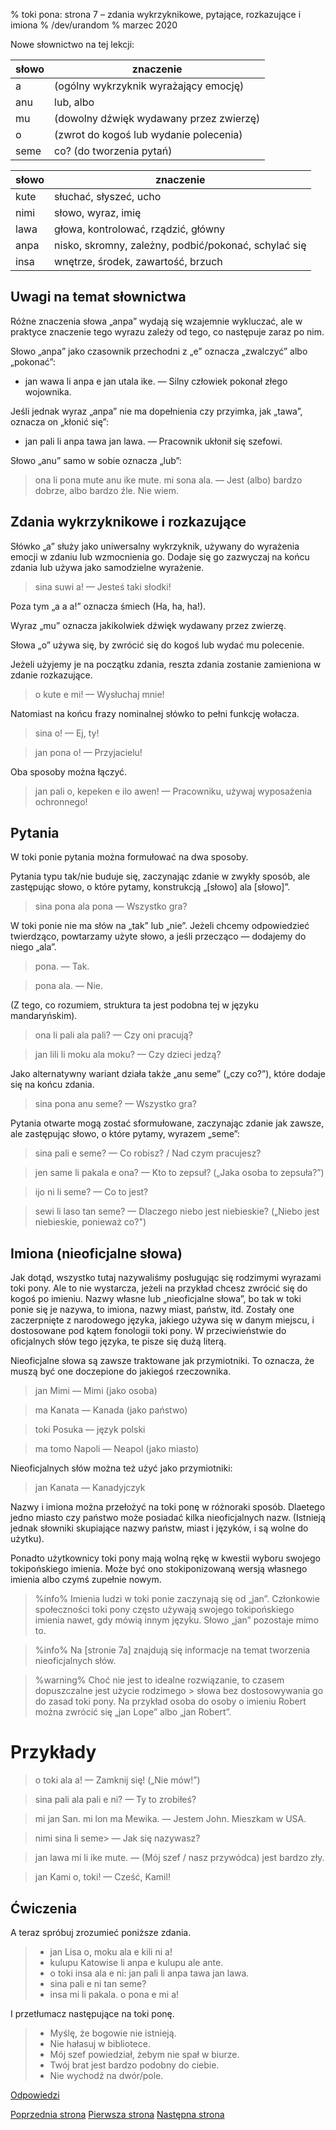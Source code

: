 % toki pona: strona 7 – zdania wykrzyknikowe, pytające, rozkazujące i imiona
% /dev/urandom
% marzec 2020

Nowe słownictwo na tej lekcji:

| słowo  | znaczenie |
|----|----|
| a     | (ogólny wykrzyknik wyrażający emocję) |
| anu   | lub, albo |
| mu    | (dowolny dźwięk wydawany przez zwierzę)|
| o     | (zwrot do kogoś lub wydanie polecenia)    |
| seme  | co? (do tworzenia pytań)|

| słowo | znaczenie |
|----|----|
| kute  | słuchać, słyszeć, ucho |
| nimi  | słowo, wyraz, imię |
| lawa  | głowa, kontrolować, rządzić, główny |
| anpa  | nisko, skromny, zależny, podbić/pokonać, schylać się |
| insa  | wnętrze, środek, zawartość, brzuch |

## Uwagi na temat słownictwa

Różne znaczenia słowa „anpa” wydają się wzajemnie wykluczać, ale w praktyce
znaczenie tego wyrazu zależy od tego, co następuje zaraz po nim.

Słowo „anpa” jako czasownik przechodni z „e” oznacza „zwalczyć” albo „pokonać”:

* jan wawa li anpa e jan utala ike. — Silny człowiek pokonał złego wojownika.

Jeśli jednak wyraz „anpa” nie ma dopełnienia czy przyimka, jak „tawa”,
oznacza on „kłonić się”:

* jan pali li anpa tawa jan lawa. — Pracownik ukłonił się szefowi.

Słowo „anu” samo w sobie oznacza „lub”:

> ona li pona mute anu ike mute. mi sona ala. — Jest (albo) bardzo dobrze, albo bardzo źle. Nie wiem.

## Zdania wykrzyknikowe i rozkazujące

Słówko „a” służy jako uniwersalny wykrzyknik, używany do wyrażenia emocji
w zdaniu lub wzmocnienia go. Dodaje się go zazwyczaj na końcu zdania lub używa
jako samodzielne wyrażenie.

> sina suwi a! — Jesteś taki słodki!

Poza tym „a a a!” oznacza śmiech (Ha, ha, ha!).

Wyraz „mu” oznacza jakikolwiek dźwięk wydawany przez zwierzę.

Słowa „o” używa się, by zwrócić się do kogoś lub wydać mu polecenie.

Jeżeli użyjemy je na początku zdania, reszta zdania zostanie zamieniona
w zdanie rozkazujące.

> o kute e mi! — Wysłuchaj mnie!

Natomiast na końcu frazy nominalnej słówko to pełni funkcję wołacza.

> sina o! — Ej, ty!

> jan pona o! — Przyjacielu!

Oba sposoby można łączyć.

> jan pali o, kepeken e ilo awen! — Pracowniku, używaj wyposażenia ochronnego!

## Pytania

W toki ponie pytania można formułować na dwa sposoby.

Pytania typu tak/nie buduje się, zaczynając zdanie w zwykły sposób, ale
zastępując słowo, o które pytamy, konstrukcją „[słowo] ala [słowo]”.

> sina pona ala pona — Wszystko gra?

W toki ponie nie ma słów na „tak” lub „nie”. Jeżeli chcemy odpowiedzieć
twierdząco, powtarzamy użyte słowo, a jeśli przecząco — dodajemy do niego „ala”.

> pona. — Tak.

> pona ala. — Nie.

(Z tego, co rozumiem, struktura ta jest podobna tej w języku mandaryńskim).

> ona li pali ala pali? — Czy oni pracują?

> jan lili li moku ala moku? — Czy dzieci jedzą?

Jako alternatywny wariant działa także „anu seme” („czy co?”), które dodaje się
na końcu zdania.

> sina pona anu seme? — Wszystko gra?

Pytania otwarte mogą zostać sformułowane, zaczynając zdanie jak zawsze,
ale zastępując słowo, o które pytamy, wyrazem „seme”:

> sina pali e seme? — Co robisz? / Nad czym pracujesz?

> jen same li pakala e ona? — Kto to zepsuł? („Jaka osoba to zepsuła?”)

> ijo ni li seme? — Co to jest?

> sewi li laso tan seme? — Dlaczego niebo jest niebieskie? („Niebo jest niebieskie,
ponieważ co?")

## Imiona (nieoficjalne słowa)

Jak dotąd, wszystko tutaj nazywaliśmy posługując się rodzimymi wyrazami toki pony.
Ale to nie wystarcza, jeżeli na przykład chcesz zwrócić się do kogoś po imieniu.
Nazwy własne lub „nieoficjalne słowa”, bo tak w toki ponie się je nazywa, to imiona,
nazwy miast, państw, itd. Zostały one zaczerpnięte z narodowego języka, jakiego
używa się w danym miejscu, i dostosowane pod kątem fonologii toki pony.
W przeciwieństwie do oficjalnych słów tego języka, te pisze się dużą literą.

Nieoficjalne słowa są zawsze traktowane jak przymiotniki. To oznacza, że muszą być
one doczepione do jakiegoś rzeczownika.

> jan Mimi — Mimi (jako osoba)

> ma Kanata — Kanada (jako państwo)

> toki Posuka — język polski

> ma tomo Napoli — Neapol (jako miasto)

Nieoficjalnych słów można też użyć jako przymiotniki:

> jan Kanata — Kanadyjczyk

Nazwy i imiona można przełożyć na toki ponę w różnoraki sposób. Dlaetego jedno miasto
czy państwo może posiadać kilka nieoficjalnych nazw. (Istnieją jednak słowniki
skupiające nazwy państw, miast i języków, i są wolne do użytku).

Ponadto użytkownicy toki pony mają wolną rękę w kwestii wyboru swojego
tokipońskiego imienia. Może być ono stokiponizowaną wersją własnego imienia
albo czymś zupełnie nowym.

> %info%
> Imienia ludzi w toki ponie zaczynają się od „jan”. Członkowie społeczności
> toki pony często używają swojego tokipońskiego imienia nawet, gdy mówią
> innym języku. Słowo „jan” pozostaje mimo to.

> %info%
> Na [stronie 7a] znajdują się informacje na temat tworzenia nieoficjalnych słów.

> %warning%
> Choć nie jest to idealne rozwiązanie, to czasem dopuszczalne jest użycie rodzimego > słowa bez dostosowywania go do zasad toki pony.
> Na przykład osoba do osoby o imieniu Robert można zwrócić się „jan Lope”
> albo „jan Robert”.

# Przykłady

> o toki ala a! — Zamknij się! („Nie mów!”)

> sina pali ala pali e ni? — Ty to zrobiłeś?

> mi jan San. mi lon ma Mewika. — Jestem John. Mieszkam w USA.

> nimi sina li seme> — Jak się nazywasz?

> jan lawa mi li ike mute. — (Mój szef / nasz przywódca) jest bardzo zły.

> jan Kami o, toki! — Cześć, Kamil!

## Ćwiczenia

A teraz spróbuj zrozumieć poniższe zdania.

> * jan Lisa o, moku ala e kili ni a!
> * kulupu Katowise li anpa e kulupu ale ante.
> * o toki insa ala e ni: jan pali li anpa tawa jan lawa.
> * sina pali e ni tan seme? 
>  * insa mi li pakala. o pona e mi a!

I przetłumacz następujące na toki ponę.

> * Myślę, że bogowie nie istnieją.
> * Nie hałasuj w bibliotece.
> * Mój szef powiedział, żebym nie spał w biurze.
> * Twój brat jest bardzo podobny do ciebie.
> * Nie wychodź na dwór/pole.

[Odpowiedzi](pl_answers.html#p7)

[Poprzednia strona](pl_6.html) [Pierwsza strona](pl_index.html) [Następna strona](pl_8.html)